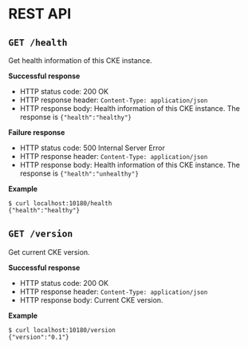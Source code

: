 REST API
========

## `GET /health`

Get health information of this CKE instance.

**Successful response**

- HTTP status code: 200 OK
- HTTP response header: `Content-Type: application/json`
- HTTP response body: Health information of this CKE instance. The response is `{"health":"healthy"}`

**Failure response**

- HTTP status code: 500 Internal Server Error
- HTTP response header: `Content-Type: application/json`
- HTTP response body: Health information of this CKE instance. The response is `{"health":"unhealthy"}`

**Example**

```console
$ curl localhost:10180/health
{"health":"healthy"}
```

## `GET /version`

Get current CKE version.

**Successful response**

- HTTP status code: 200 OK
- HTTP response header: `Content-Type: application/json`
- HTTP response body: Current CKE version.

**Example**

```console
$ curl localhost:10180/version
{"version":"0.1"}
```
